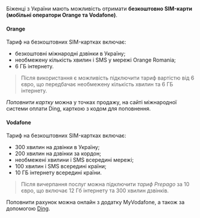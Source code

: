 


Біженці з України мають можливість отримати **безкоштовно SIM-карти (мобільні оператори Orange та Vodafone)**.

#### Orange

Тариф на безкоштовних SIM-картках включає:
- безкоштовні міжнародні дзвінки в Україну;
- необмежену кількість хвилин і SMS у мережі Orange Romania;
- 6 ГБ інтернету.

> Після використання є можливість підключити тариф вартістю від 6 євро, що передбачає необмежену кількість хвилин та 6 ГБ інтернету.

*Поповнити картку* можна у точках продажу, на сайті міжнародної системи оплати Ding, карткою з кодом для поповнення. 


#### Vodafone

Тариф на безкоштовних SIM-картках включає:

- 300 хвилин на дзвінки в Україну;
-  200 хвилин на дзвінки за кордон; 
- необмежені хвилини і SMS всередині мережі;
-  100 хвилин і SMS всередині країни;
- 10 ГБ інтернету всередині країни.

> Після вичерпання послуг можна підключити *тариф Prepago* за 10 євро, що включає 12 Гб інтернету та 300 хвилин дзвінків. 

Поповнити рахунок можна онлайн з додатку MyVodafone, а також за допомогою [Ding](https://www.ding.com/).




